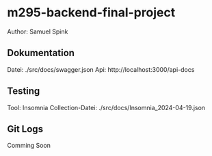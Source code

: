 # m295-backend-final-project
Author: Samuel Spink

## Dokumentation
Datei: ./src/docs/swagger.json
Api: http://localhost:3000/api-docs

## Testing
Tool: Insomnia
Collection-Datei: ./src/docs/Insomnia_2024-04-19.json

## Git Logs
Comming Soon
